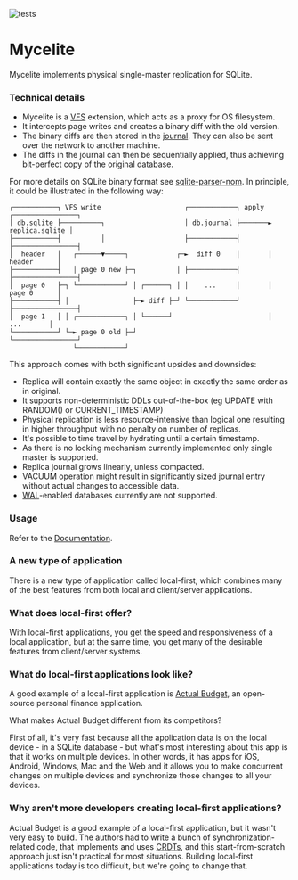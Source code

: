 ![tests](https://github.com/mycelial/mycelite/actions/workflows/tests.yml/badge.svg)

# Mycelite

Mycelite implements physical single-master replication for SQLite. 

### Technical details

- Mycelite is a [VFS](https://www.sqlite.org/vfs.html) extension, which acts 
as a proxy for OS filesystem. 
- It intercepts page writes and creates a binary diff with the old version. 
- The binary diffs are then stored in the [journal](./journal/README.md). They can also be sent
over the network to another machine.
- The diffs in the journal can then be sequentially applied, thus achieving 
bit-perfect copy of the original database.

For more details on SQLite binary format see [sqlite-parser-nom](https://github.com/mycelial/sqlite-parser-nom).
In principle, it could be illustrated in the following way:

```
┌───────────┐ VFS write                     ┌────────────┐ apply ┌────────────────┐
│ db.sqlite ├──────────┐                    │ db.journal ├───────► replica.sqlite │
├───────────┤          │                    ├────────────┤       ├────────────────┤
│  header   │   ┌──────▼─────┐            ┌─►  diff 0    │       │    header      │
├───────────┤   │ page 0 new ├─┐          │ ├────────────┤       ├────────────────┤
│  page 0   ├─┐ └────────────┘ │ ┌──────┐ │ │    ...     │       │    page 0      │
├───────────┤ │                ├─► diff ├─┘ └────────────┘       ├────────────────┤
│  page 1   │ │ ┌────────────┐ │ └──────┘                        │      ...       │
└───────────┘ └─► page 0 old ├─┘                                 └────────────────┘
                └────────────┘
```

This approach comes with both significant upsides and downsides:
- Replica will contain exactly the same object in exactly the same order as in original.
- It supports non-deterministic DDLs out-of-the-box (eg UPDATE with RANDOM() 
or CURRENT_TIMESTAMP)
- Physical replication is less resource-intensive than logical one resulting in
higher throughput with no penalty on number of replicas.
- It's possible to time travel by hydrating until a certain timestamp.
- As there is no locking mechanism currently implemented only single master is supported.
- Replica journal grows linearly, unless compacted.
- VACUUM operation might result in significantly sized journal entry without 
actual changes to accessible data.
- [WAL](https://www.sqlite.org/wal.html)-enabled databases currently are not supported.

### Usage
Refer to the [Documentation](https://mycelial.com/docs/get-started/quick-start).

### A new type of application

There is a new type of application called local-first, which combines many of
the best features from both local and client/server applications.

### What does local-first offer?

With local-first applications, you get the speed and responsiveness of a local
application, but at the same time, you get many of the desirable features from
client/server systems.

### What do local-first applications look like?

A good example of a local-first application is [Actual
Budget](https://github.com/actualbudget/actual), an open-source personal finance
application.

What makes Actual Budget different from its competitors?

First of all, it's very fast because all the application data is on the local
device - in a SQLite database - but what's most interesting about this app is
that it works on multiple devices. In other words, it has apps for iOS, Android,
Windows, Mac and the Web and it allows you to make concurrent changes on
multiple devices and synchronize those changes to all your devices.

### Why aren't more developers creating local-first applications?

Actual Budget is a good example of a local-first application, but it wasn't very
easy to build. The authors had to write a bunch of synchronization-related code,
that implements and uses
[CRDTs](https://en.wikipedia.org/wiki/Conflict-free_replicated_data_type), and
this start-from-scratch approach just isn't practical for most situations.
Building local-first applications today is too difficult, but we're going to
change that.
